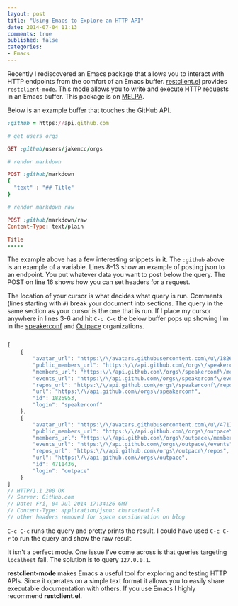 ```yaml
---
layout: post
title: "Using Emacs to Explore an HTTP API"
date: 2014-07-04 11:13
comments: true
published: false
categories:
- Emacs
---
```


Recently I rediscovered an Emacs package that allows you to interact
with HTTP endpoints from the comfort of an Emacs buffer.
[restclient.el](https://github.com/pashky/restclient.el) provides
`restclient-mode`. This mode allows you to write and execute HTTP
requests in an Emacs buffer. This package is on
[MELPA](http://melpa.milkbox.net/#/restclient).

Below is an example buffer that touches the GitHub API.

``` ruby
:github = https://api.github.com

# get users orgs

GET :github/users/jakemcc/orgs

# rendor markdown

POST :github/markdown
{
  "text" : "## Title"
}

# rendor markdown raw

POST :github/markdown/raw
Content-Type: text/plain

Title
-----
```

The example above has a few interesting snippets in it. The `:github`
above is an example of a variable. Lines 8-13 show an example of
posting json to an endpoint. You put whatever data you want to post
below the query. The POST on line 16 shows how you can set headers for
a request.

The location of your cursor is what decides what query is run.
Comments (lines starting with `#`) break your document into sections. The
query in the same section as your cursor is the one that is run. If I
place my cursor anywhere in lines 3-6 and hit `C-c C-c` the below
buffer pops up showing I'm in the
[speakerconf](http://speakerconf.com/) and
[Outpace](http://outpace.com/) organizations.

``` javascript

[
    {
        "avatar_url": "https:\/\/avatars.githubusercontent.com\/u\/1826953?",
        "public_members_url": "https:\/\/api.github.com\/orgs\/speakerconf\/public_members{\/member}",
        "members_url": "https:\/\/api.github.com\/orgs\/speakerconf\/members{\/member}",
        "events_url": "https:\/\/api.github.com\/orgs\/speakerconf\/events",
        "repos_url": "https:\/\/api.github.com\/orgs\/speakerconf\/repos",
        "url": "https:\/\/api.github.com\/orgs\/speakerconf",
        "id": 1826953,
        "login": "speakerconf"
    },
    {
        "avatar_url": "https:\/\/avatars.githubusercontent.com\/u\/4711436?",
        "public_members_url": "https:\/\/api.github.com\/orgs\/outpace\/public_members{\/member}",
        "members_url": "https:\/\/api.github.com\/orgs\/outpace\/members{\/member}",
        "events_url": "https:\/\/api.github.com\/orgs\/outpace\/events",
        "repos_url": "https:\/\/api.github.com\/orgs\/outpace\/repos",
        "url": "https:\/\/api.github.com\/orgs\/outpace",
        "id": 4711436,
        "login": "outpace"
    }
]
// HTTP/1.1 200 OK
// Server: GitHub.com
// Date: Fri, 04 Jul 2014 17:34:26 GMT
// Content-Type: application/json; charset=utf-8
// other headers removed for space consideration on blog

```

`C-c C-c` runs the query and pretty prints the result. I could
have used `C-c C-r` to run the query and show the raw result.

It isn't a perfect mode. One issue I've come across is that queries
targeting `localhost` fail. The solution is to query `127.0.0.1`.

**restclient-mode** makes Emacs a useful tool for exploring and
testing HTTP APIs. Since it operates on a simple text
format it allows you to easily share executable documentation with
others. If you use Emacs I highly recommend **restclient.el**.

